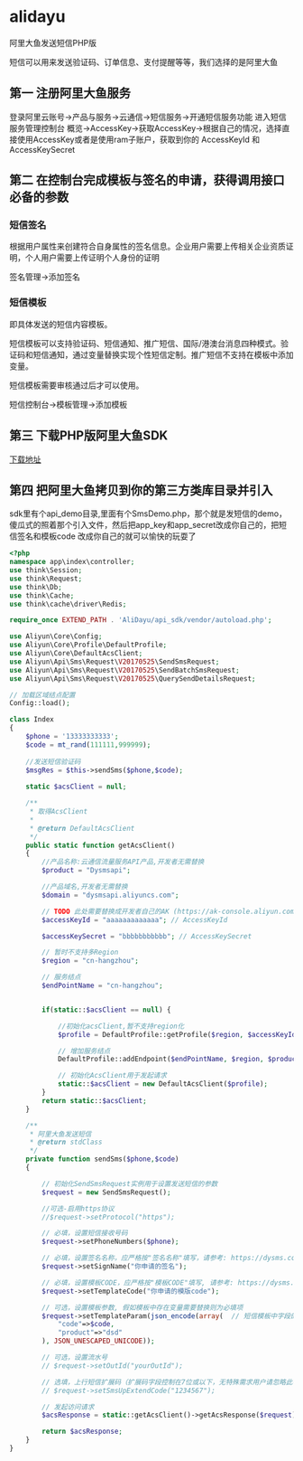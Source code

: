 # alidayu
阿里大鱼发送短信PHP版

短信可以用来发送验证码、订单信息、支付提醒等等，我们选择的是阿里大鱼

## 第一 注册阿里大鱼服务
  
  登录阿里云账号->产品与服务->云通信->短信服务->开通短信服务功能
  进入短信服务管理控制台 概览->AccessKey->获取AccessKey->根据自己的情况，选择直接使用AccessKey或者是使用ram子账户，获取到你的       AccessKeyId 和 AccessKeySecret
  
## 第二 在控制台完成模板与签名的申请，获得调用接口必备的参数
  
  ### 短信签名
  
  根据用户属性来创建符合自身属性的签名信息。企业用户需要上传相关企业资质证明，个人用户需要上传证明个人身份的证明
  
  签名管理->添加签名   
  
  ### 短信模板
  
  即具体发送的短信内容模板。

  短信模板可以支持验证码、短信通知、推广短信、国际/港澳台消息四种模式。验证码和短信通知，通过变量替换实现个性短信定制。推广短信不支持在模板中添加变量。

  短信模板需要审核通过后才可以使用。
  
  短信控制台->模板管理->添加模板
  
## 第三 下载PHP版阿里大鱼SDK
  
  [下载地址](https://help.aliyun.com/document_detail/55359.html "阿里大鱼SDK PHP版")
## 第四 把阿里大鱼拷贝到你的第三方类库目录并引入
sdk里有个api_demo目录,里面有个SmsDemo.php，那个就是发短信的demo，傻瓜式的照着那个引入文件，然后把app_key和app_secret改成你自己的，把短信签名和模板code
改成你自己的就可以愉快的玩耍了

```php
<?php
namespace app\index\controller;
use think\Session;
use think\Request;
use think\Db;
use think\Cache;
use think\cache\driver\Redis;

require_once EXTEND_PATH . 'AliDayu/api_sdk/vendor/autoload.php';

use Aliyun\Core\Config;
use Aliyun\Core\Profile\DefaultProfile;
use Aliyun\Core\DefaultAcsClient;
use Aliyun\Api\Sms\Request\V20170525\SendSmsRequest;
use Aliyun\Api\Sms\Request\V20170525\SendBatchSmsRequest;
use Aliyun\Api\Sms\Request\V20170525\QuerySendDetailsRequest;

// 加载区域结点配置
Config::load();

class Index
{
    $phone = '13333333333';
    $code = mt_rand(111111,999999);
    
    //发送短信验证码
    $msgRes = $this->sendSms($phone,$code);
    	
   	static $acsClient = null;

   	/**
   	 * 取得AcsClient
   	 *
   	 * @return DefaultAcsClient
   	 */
   	public static function getAcsClient() 
   	{
   	    //产品名称:云通信流量服务API产品,开发者无需替换
   	    $product = "Dysmsapi";

   	    //产品域名,开发者无需替换
   	    $domain = "dysmsapi.aliyuncs.com";

   	    // TODO 此处需要替换成开发者自己的AK (https://ak-console.aliyun.com/)
   	    $accessKeyId = "aaaaaaaaaaaaa"; // AccessKeyId

   	    $accessKeySecret = "bbbbbbbbbbb"; // AccessKeySecret

   	    // 暂时不支持多Region
   	    $region = "cn-hangzhou";

   	    // 服务结点
   	    $endPointName = "cn-hangzhou";


   	    if(static::$acsClient == null) {

   	        //初始化acsClient,暂不支持region化
   	        $profile = DefaultProfile::getProfile($region, $accessKeyId, $accessKeySecret);

   	        // 增加服务结点
   	        DefaultProfile::addEndpoint($endPointName, $region, $product, $domain);

   	        // 初始化AcsClient用于发起请求
   	        static::$acsClient = new DefaultAcsClient($profile);
   	    }
   	    return static::$acsClient;
   	}

   	/**
   	 * 阿里大鱼发送短信
   	 * @return stdClass
   	 */
   	private function sendSms($phone,$code) 
   	{

   	    // 初始化SendSmsRequest实例用于设置发送短信的参数
   	    $request = new SendSmsRequest();

   	    //可选-启用https协议
   	    //$request->setProtocol("https");

   	    // 必填，设置短信接收号码
   	    $request->setPhoneNumbers($phone);

   	    // 必填，设置签名名称，应严格按"签名名称"填写，请参考: https://dysms.console.aliyun.com/dysms.htm#/develop/sign
   	    $request->setSignName("你申请的签名");

   	    // 必填，设置模板CODE，应严格按"模板CODE"填写, 请参考: https://dysms.console.aliyun.com/dysms.htm#/develop/template
   	    $request->setTemplateCode("你申请的模版code");

   	    // 可选，设置模板参数, 假如模板中存在变量需要替换则为必填项
   	    $request->setTemplateParam(json_encode(array(  // 短信模板中字段的值
   	        "code"=>$code,
   	        "product"=>"dsd"
   	    ), JSON_UNESCAPED_UNICODE));

   	    // 可选，设置流水号
   	    // $request->setOutId("yourOutId");

   	    // 选填，上行短信扩展码（扩展码字段控制在7位或以下，无特殊需求用户请忽略此字段）
   	    // $request->setSmsUpExtendCode("1234567");

   	    // 发起访问请求
   	    $acsResponse = static::getAcsClient()->getAcsResponse($request);

   	    return $acsResponse;
   	}
}
```
